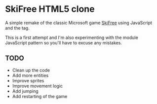 # SkiFree HTML5 clone

A simple remake of the classic Microsoft game [SkiFree](http://en.wikipedia.org/wiki/SkiFree) using JavaScript and the <canvas> tag.

This is a first attempt and I'm also experimenting with the module JavaScript pattern so you'll have to excuse any mistakes. 

## TODO
* Clean up the code
* Add more entities
* Improve sprites
* Improve movement logic
* Add jumping
* Add restarting of the game

